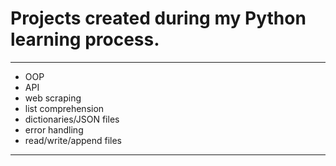 # Projects created during my Python learning process.
---
- OOP
- API
- web scraping
- list comprehension
- dictionaries/JSON files
- error handling
- read/write/append files
---
